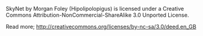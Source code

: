 SkyNet by Morgan Foley (Hipolipolopigus) is licensed under a Creative Commons Attribution-NonCommercial-ShareAlike 3.0 Unported License.

Read more; http://creativecommons.org/licenses/by-nc-sa/3.0/deed.en_GB